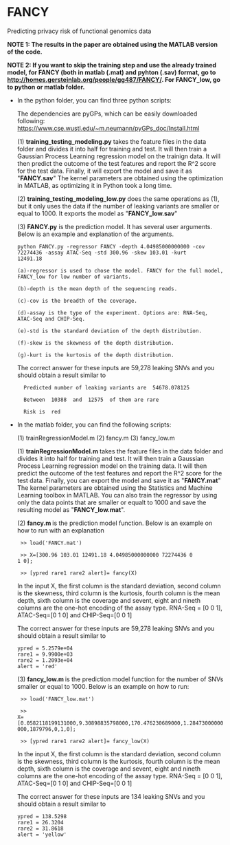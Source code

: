 # FANCY
Predicting privacy risk of functional genomics data

<b>NOTE 1: The results in the paper are obtained using the MATLAB version of the code.
  
NOTE 2: If you want to skip the training step and use the already trained model, for FANCY (both in matlab (.mat) and pyhton (.sav) format, go to http://homes.gersteinlab.org/people/gg487/FANCY/. For FANCY_low, go to python or matlab folder.</b>
  
* In the python folder, you can find three python scripts:
  
  The dependencies are pyGPs, which can be easily downloaded following: https://www.cse.wustl.edu/~m.neumann/pyGPs_doc/Install.html
  
 

  (1) <b>training_testing_modeling.py</b> takes the feature files in the data folder and divides it into half for training and test. It will then train a Gaussian Process Learning regression model on the trainign data. It will then predict the outcome of the test features and report the R^2 score for the test data. Finally, it will export the model and save it as "<b>FANCY.sav</b>" The kernel parameters are obtained using the optimization in MATLAB, as optimizing it in Python took a long time.

  (2) <b>training_testing_modeling_low.py</b> does the same operations as (1), but it only uses the data if the number of leaking variants are smaller or equal to 1000. It exports the model as  "<b>FANCY_low.sav</b>"

  (3) <b>FANCY.py</b> is the prediction model. It has several user arguments. Below is an example and explanation of the arguments.
  
    <code>python FANCY.py -regressor FANCY -depth 4.04985000000000 -cov 72274436 -assay ATAC-Seq -std 300.96 -skew 103.01 -kurt 12491.18</code>
    
      (a)-regressor is used to chose the model. FANCY for the full model, FANCY_low for low number of variants.
      
      (b)-depth is the mean depth of the sequencing reads.
      
      (c)-cov is the breadth of the coverage.
      
      (d)-assay is the type of the experiment. Options are: RNA-Seq, ATAC-Seq and CHIP-Seq.
      
      (e)-std is the standard deviation of the depth distribution.
      
      (f)-skew is the skewness of the depth distribution.
      
      (g)-kurt is the kurtosis of the depth distribution.
     
     The correct answer for these inputs are 59,278 leaking SNVs and you should obtain a result similar to
  
        Predicted number of leaking variants are  54678.078125 
        
        Between  10388  and  12575  of them are rare
        
        Risk is  red 
        
* In the matlab folder, you can find the following scripts:

   (1) trainRegressionModel.m
   (2) fancy.m
   (3) fancy_low.m
   
   (1) <b>trainRegressionModel.m</b> takes the feature files in the data folder and divides it into half for training and test. It will then train a Gaussian Process Learning regression model on the training data. It will then predict the outcome of the test features and report the R^2 score for the test data. Finally, you can export the model and save it as "<b>FANCY.mat</b>" The kernel parameters are obtained using the Statistics and Machine Learning toolbox in MATLAB. You can also train the regressor by using only the data points that are smaller or equalt to 1000 and save the resulting model as "<b>FANCY_low.mat</b>".
   
   (2) <b> fancy.m </b> is the prediction model function. Below is an example on how to run with an explanation
   
   <code> >> load('FANCY.mat') </code>
   
   <code> >> X=[300.96 103.01 12491.18 4.04985000000000 72274436 0 1 0]; </code>
   
   <code> >> [ypred rare1 rare2 alert]= fancy(X) </code>
     
     In the input X, the first column is the standard deviation, second column is the skewness, third column is the kurtosis, fourth column is the mean depth, sixth column is the coverage and sevent, eight and nineth columns are the one-hot encoding of the assay type. RNA-Seq = [0 0 1], ATAC-Seq=[0 1 0] and CHIP-Seq=[0 0 1]
     
     The correct answer for these inputs are 59,278 leaking SNVs and you should obtain a result similar to

      ypred = 5.2579e+04
      rare1 = 9.9900e+03
      rare2 = 1.2093e+04
      alert = 'red'
      
   (3) <b> fancy_low.m </b> is the prediction model function for the number of SNVs smaller or equal to 1000. Below is an example on how to run:
   
   <code> >> load('FANCY_low.mat') </code>
   
   <code> >> X=[0.0582118199131000,9.30898835798000,170.476230689000,1.28473000000000,1879796,0,1,0]; </code>
   
   <code> >> [ypred rare1 rare2 alert]= fancy_low(X) </code>
     
     In the input X, the first column is the standard deviation, second column is the skewness, third column is the kurtosis, fourth column is the mean depth, sixth column is the coverage and sevent, eight and nineth columns are the one-hot encoding of the assay type. RNA-Seq = [0 0 1], ATAC-Seq=[0 1 0] and CHIP-Seq=[0 0 1]
     
     The correct answer for these inputs are 134 leaking SNVs and you should obtain a result similar to

      ypred = 138.5298
      rare1 = 26.3204
      rare2 = 31.8618
      alert = 'yellow'
  
